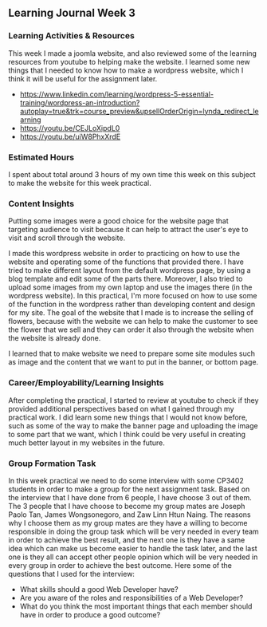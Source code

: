 ## Learning Journal Week 3

### Learning Activities & Resources
This week I made a joomla website, and also reviewed some of the learning resources from youtube to helping make the website.
I learned some new things that I needed to know how to make a wordpress website, which I think it will be useful for the assignment later.
- https://www.linkedin.com/learning/wordpress-5-essential-training/wordpress-an-introduction?autoplay=true&trk=course_preview&upsellOrderOrigin=lynda_redirect_learning
- https://youtu.be/CEJLoXipdL0
- https://youtu.be/uiW8PhxXrdE

### Estimated Hours
I spent about total around 3 hours of my own time this week on this subject to make the website for this week practical.

### Content Insights
Putting some images were a good choice for the website page that targeting audience to visit because it can help to attract
the user's eye to visit and scroll through the website.

I made this wordpress website in order to practicing on how to use the website and operating some of the functions that provided there.
I have tried to make different layout from the default wordpress page, by using a blog template and edit some of the parts there. Moreover, I also
tried to upload some images from my own laptop and use the images there (in the wordpress website). In this practical, I'm more focused on how to use some of the
function in the wordpress rather than developing content and design for my site.
The goal of the website that I made is to increase the selling of flowers, because with the website we can help to make the customer to see the 
flower that we sell and they can order it also through the website when the website is already done.

I learned that to make website we need to prepare some site modules such as image and the content that we want to put in the banner, or bottom page. 

### Career/Employability/Learning Insights
After completing the practical, I started to review at youtube to check if they provided additional perspectives based on
what I gained through my practical work. I did learn some new things that I would not know before, such as some 
of the way to make the banner page and uploading the image to some part that we want, which I think could be very useful in 
creating much better layout in my websites in the future.

### Group Formation Task
In this week practical we need to do some interview with some CP3402 students in order to make a group for the next assignment task.
Based on the interview that I have done from 6 people, I have choose 3 out of them. The 3 people that I have choose to become my group mates are
Joseph Paolo Tan, James Wongsonegoro, and Zaw Linn Htun Naing. The reasons why I choose them as my group mates are they have a willing to become responsible 
in doing the group task which will be very needed in every team in order to achieve the best result, and the next one is they have a same idea which can make us
become easier to handle the task later, and the last one is they all can accept other people opinion which will be very needed in every group in order to achieve 
the best outcome.
Here some of the questions that I used for the interview:
- What skills should a good Web Developer have?
- Are you aware of the roles and responsibilities of a Web Developer?
- What do you think the most important things that each member should have in order to produce a good outcome?
